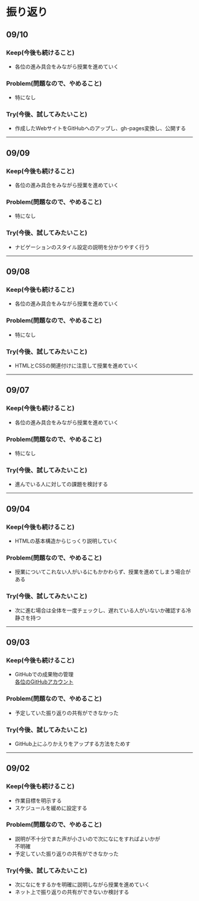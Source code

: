 # 振り返り

## 09/10

### Keep(今後も続けること)

- 各位の進み具合をみながら授業を進めていく

### Problem(問題なので、やめること)

- 特になし

### Try(今後、試してみたいこと)

- 作成したWebサイトをGitHubへのアップし、gh-pages変換し、公開する

---

## 09/09

### Keep(今後も続けること)

- 各位の進み具合をみながら授業を進めていく

### Problem(問題なので、やめること)

- 特になし

### Try(今後、試してみたいこと)

- ナビゲーションのスタイル設定の説明を分かりやすく行う

---

## 09/08

### Keep(今後も続けること)

- 各位の進み具合をみながら授業を進めていく

### Problem(問題なので、やめること)

- 特になし

### Try(今後、試してみたいこと)

- HTMLとCSSの関連付けに注意して授業を進めていく

---

## 09/07

### Keep(今後も続けること)

- 各位の進み具合をみながら授業を進めていく

### Problem(問題なので、やめること)

- 特になし

### Try(今後、試してみたいこと)

- 進んでいる人に対しての課題を検討する

---

## 09/04

### Keep(今後も続けること)

- HTMLの基本構造からじっくり説明していく

### Problem(問題なので、やめること)

- 授業についてこれない人がいるにもかかわらず、授業を進めてしまう場合がある

### Try(今後、試してみたいこと)

- 次に進む場合は全体を一度チェックし、遅れている人がいないか確認する冷静さを持つ

---

## 09/03

### Keep(今後も続けること)

- GitHubでの成果物の管理  
[各位のGitHubアカウント](https://github.com/wp15000/list/blob/master/list.md)

### Problem(問題なので、やめること)

- 予定していた振り返りの共有ができなかった

### Try(今後、試してみたいこと)

- GitHub上にふりかえりをアップする方法をためす

---

## 09/02

### Keep(今後も続けること)

- 作業目標を明示する
- スケジュールを緩めに設定する

### Problem(問題なので、やめること)

- 説明が不十分でまた声が小さいので次になにをすればよいかが  
不明確
- 予定していた振り返りの共有ができなかった

### Try(今後、試してみたいこと)

- 次になにをするかを明確に説明しながら授業を進めていく
- ネット上で振り返りの共有ができないか検討する